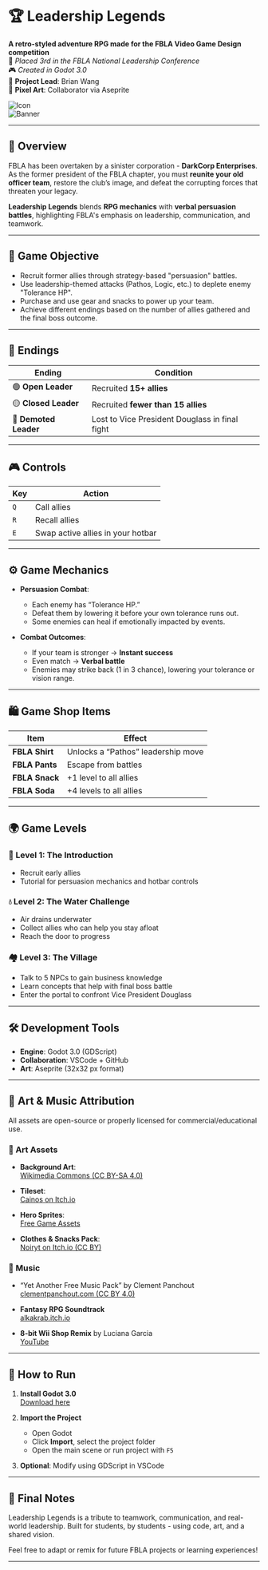 # 🏆 Leadership Legends

**A retro-styled adventure RPG made for the FBLA Video Game Design competition**  
🏅 *Placed 3rd in the FBLA National Leadership Conference*  
🎮 *Created in Godot 3.0*  
👤 **Project Lead**: Brian Wang  
🎨 **Pixel Art**: Collaborator via Aseprite

![Icon](https://i.gyazo.com/9efe10ac18123f74929a112e83672c20.png)  
![Banner](https://i.gyazo.com/e20217a2530067fffba0762a3f742efd.png)

---

## 📖 Overview

FBLA has been overtaken by a sinister corporation - **DarkCorp Enterprises**. As the former president of the FBLA chapter, you must **reunite your old officer team**, restore the club’s image, and defeat the corrupting forces that threaten your legacy.

**Leadership Legends** blends **RPG mechanics** with **verbal persuasion battles**, highlighting FBLA's emphasis on leadership, communication, and teamwork.

---

## 🎯 Game Objective

- Recruit former allies through strategy-based "persuasion" battles.
- Use leadership-themed attacks (Pathos, Logic, etc.) to deplete enemy "Tolerance HP".
- Purchase and use gear and snacks to power up your team.
- Achieve different endings based on the number of allies gathered and the final boss outcome.

---

## 🏁 Endings

| Ending             | Condition                                        |
|--------------------|--------------------------------------------------|
| 🟢 **Open Leader**  | Recruited **15+ allies**                         |
| 🟡 **Closed Leader**| Recruited **fewer than 15 allies**              |
| 🔴 **Demoted Leader**| Lost to Vice President Douglass in final fight |

---

## 🎮 Controls

| Key | Action                             |
|-----|------------------------------------|
| `Q` | Call allies                        |
| `R` | Recall allies                      |
| `E` | Swap active allies in your hotbar |

---

## ⚙️ Game Mechanics

- **Persuasion Combat**:
  - Each enemy has “Tolerance HP.”
  - Defeat them by lowering it before your own tolerance runs out.
  - Some enemies can heal if emotionally impacted by events.

- **Combat Outcomes**:
  - If your team is stronger → **Instant success**
  - Even match → **Verbal battle**
  - Enemies may strike back (1 in 3 chance), lowering your tolerance or vision range.

---

## 🛍️ Game Shop Items

| Item           | Effect                               |
|----------------|--------------------------------------|
| **FBLA Shirt** | Unlocks a “Pathos” leadership move   |
| **FBLA Pants** | Escape from battles                  |
| **FBLA Snack** | +1 level to all allies               |
| **FBLA Soda**  | +4 levels to all allies              |

---

## 🌍 Game Levels

### 🧱 Level 1: The Introduction
- Recruit early allies
- Tutorial for persuasion mechanics and hotbar controls

### 💧 Level 2: The Water Challenge
- Air drains underwater
- Collect allies who can help you stay afloat
- Reach the door to progress

### 🏘️ Level 3: The Village
- Talk to 5 NPCs to gain business knowledge
- Learn concepts that help with final boss battle
- Enter the portal to confront Vice President Douglass

---

## 🛠️ Development Tools

- **Engine**: Godot 3.0 (GDScript)
- **Collaboration**: VSCode + GitHub
- **Art**: Aseprite (32x32 px format)

---

## 🎨 Art & Music Attribution

All assets are open-source or properly licensed for commercial/educational use.

### 🎨 Art Assets

- **Background Art**:  
  [Wikimedia Commons (CC BY-SA 4.0)](https://commons.wikimedia.org/wiki/File:Pixel_Art_Background.jpg)

- **Tileset**:  
  [Cainos on Itch.io](https://cainos.itch.io/pixel-art-top-down-basic)

- **Hero Sprites**:  
  [Free Game Assets](https://free-game-assets.itch.io/free-tiny-hero-sprites-pixel-art)

- **Clothes & Snacks Pack**:  
  [Noiryt on Itch.io (CC BY)](https://creativecommons.org/licenses/by/4.0/)

### 🎵 Music

- “Yet Another Free Music Pack” by Clement Panchout  
  [clementpanchout.com (CC BY 4.0)](https://clement-panchout.itch.io/yet-another-free-music-pack)

- **Fantasy RPG Soundtrack**  
  [alkakrab.itch.io](https://alkakrab.itch.io/fantasy-rpg-soundtrack-music)

- **8-bit Wii Shop Remix** by Luciana Garcia  
  [YouTube](https://www.youtube.com/watch?v=N5AUwYEqTLA&t)

---

## 🚀 How to Run

1. **Install Godot 3.0**  
   [Download here](https://godotengine.org/download/archive/)

2. **Import the Project**  
   - Open Godot
   - Click **Import**, select the project folder
   - Open the main scene or run project with `F5`

3. **Optional**: Modify using GDScript in VSCode

---

## 💬 Final Notes

Leadership Legends is a tribute to teamwork, communication, and real-world leadership. Built for students, by students - using code, art, and a shared vision.

Feel free to adapt or remix for future FBLA projects or learning experiences!

---
